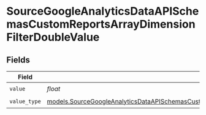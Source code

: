 # SourceGoogleAnalyticsDataAPISchemasCustomReportsArrayDimensionFilterDoubleValue


## Fields

| Field                                                                                                                                                                                                                                                              | Type                                                                                                                                                                                                                                                               | Required                                                                                                                                                                                                                                                           | Description                                                                                                                                                                                                                                                        |
| ------------------------------------------------------------------------------------------------------------------------------------------------------------------------------------------------------------------------------------------------------------------ | ------------------------------------------------------------------------------------------------------------------------------------------------------------------------------------------------------------------------------------------------------------------ | ------------------------------------------------------------------------------------------------------------------------------------------------------------------------------------------------------------------------------------------------------------------ | ------------------------------------------------------------------------------------------------------------------------------------------------------------------------------------------------------------------------------------------------------------------ |
| `value`                                                                                                                                                                                                                                                            | *float*                                                                                                                                                                                                                                                            | :heavy_check_mark:                                                                                                                                                                                                                                                 | N/A                                                                                                                                                                                                                                                                |
| `value_type`                                                                                                                                                                                                                                                       | [models.SourceGoogleAnalyticsDataAPISchemasCustomReportsArrayDimensionFilterDimensionsFilter2ExpressionsFilterFilterValueType](../models/sourcegoogleanalyticsdataapischemascustomreportsarraydimensionfilterdimensionsfilter2expressionsfilterfiltervaluetype.md) | :heavy_check_mark:                                                                                                                                                                                                                                                 | N/A                                                                                                                                                                                                                                                                |